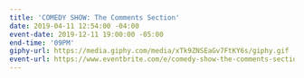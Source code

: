 ```yaml
---
title: 'COMEDY SHOW: The Comments Section'
date: 2019-04-11 12:54:00 -04:00
event-date: 2019-12-11 19:00:00 -05:00
end-time: '09PM'
giphy-url: https://media.giphy.com/media/xTk9ZNSEaGv7FtKY6s/giphy.gif
event-url: https://www.eventbrite.com/e/comedy-show-the-comments-section-tickets-83752302391
---
```


